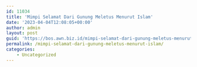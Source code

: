 ```yaml
---
id: 11034
title: 'Mimpi Selamat Dari Gunung Meletus Menurut Islam'
date: '2023-04-04T12:08:05+00:00'
author: admin
layout: post
guid: 'https://bos.awn.biz.id/mimpi-selamat-dari-gunung-meletus-menurut-islam/'
permalink: /mimpi-selamat-dari-gunung-meletus-menurut-islam/
categories:
    - Uncategorized
---
```


